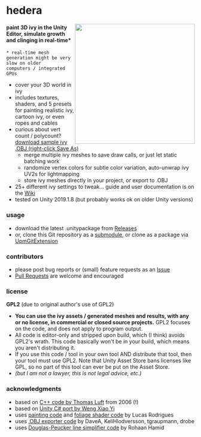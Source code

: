 # hedera
<img width=320px align=right src=https://user-images.githubusercontent.com/2285943/60907136-d0713000-a246-11e9-97a2-de9cb8ffa8cd.gif> 

#### paint 3D ivy in the Unity Editor, simulate growth and clinging in real-time*
<code>* real-time mesh generation might be very slow on older computers / integrated GPUs</code>

- cover your 3D world in ivy
- includes textures, shaders, and 5 presets for painting realistic ivy, cartoon ivy, or even ropes and cables
- curious about vert count / polycount? [download sample ivy .OBJ (right-click Save As)](https://raw.githubusercontent.com/radiatoryang/hedera/master/Example/ExampleIvyMeshExport.obj)
    - merge multiple ivy meshes to save draw calls, or just let static batching work
    - randomize vertex colors for subtle color variation, auto-unwrap ivy UV2s for lightmapping
    - store ivy meshes directly in your project, or export to .OBJ
- 25+ different ivy settings to tweak... guide and user documentation is on the [Wiki](https://github.com/radiatoryang/hedera/wiki)
- tested on Unity 2019.1.8 (but probably works ok on older Unity versions)

### usage
- download the latest .unitypackage from [Releases](https://github.com/radiatoryang/hedera/releases)
- or, clone this Git repository as a [submodule](https://git-scm.com/book/en/v2/Git-Tools-Submodules), or clone as a package via [UpmGitExtension](https://github.com/mob-sakai/UpmGitExtension)

### contributors
- please post bug reports or (small) feature requests as an [Issue](https://github.com/radiatoryang/hedera/issues)
- [Pull Requests](https://github.com/radiatoryang/hedera/pulls) are welcome and encouraged

### license
**GPL2** (due to original author's use of GPL2)
- **You can use the ivy assets / generated meshes and results, with any or no license, in commercial or closed source projects.** GPL2 focuses on the code, and does not apply to program output.
- All code is editor-only and stripped upon build, which (I think) avoids GPL2's wrath. This code basically won't be in your build, which means you aren't distributing it.
- If you use this code / tool in your own tool AND distribute that tool, then your tool must use GPL2. Note that Unity Asset Store bans licenses like GPL, so no part of this tool can ever be put on the Asset Store.
- _(but I am not a lawyer, this is not legal advice, etc.)_

### acknowledgments
- based on [C++ code by Thomas Luft](http://graphics.uni-konstanz.de/~luft/ivy_generator/) from 2006 (!)
- based on [Unity C# port by Weng Xiao Yi](https://github.com/phoenixzz/IvyGenerator)
- uses [painting code](https://github.com/marmitoTH/Unity-Prefab-Placement-Editor) and [foliage shader code](https://github.com/marmitoTH/unity-enhanced-foliage) by Lucas Rodrigues
- uses [.OBJ exporter code](https://wiki.unity3d.com/index.php/ExportOBJ) by DaveA, KeliHlodversson, tgraupmann, drobe
- uses [Douglas-Peucker line simplifier code](https://github.com/rohaanhamid/simplify-csharp) by Rohaan Hamid
